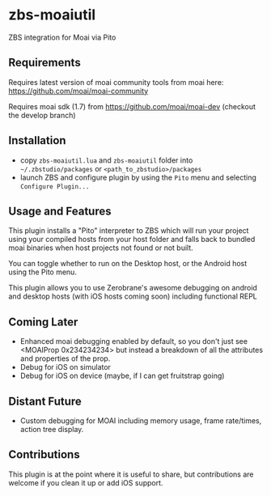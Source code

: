 # zbs-moaiutil
ZBS integration for Moai via Pito

Requirements
------------
Requires latest version of moai community tools from moai here: https://github.com/moai/moai-community

Requires moai sdk (1.7) from https://github.com/moai/moai-dev  (checkout the develop branch)

Installation
------------

 * copy `zbs-moaiutil.lua` and `zbs-moaiutil` folder into `~/.zbstudio/packages` or `<path_to_zbstudio>/packages`
 * launch ZBS and configure plugin by using the `Pito` menu and selecting `Configure Plugin...`
 
Usage and Features
------------------

This plugin installs a "Pito" interpreter to ZBS which will run your project using your compiled hosts from your host folder 
and falls back to bundled moai binaries when host projects not found or not built. 

You can toggle whether to run on the Desktop host, or the Android host using the Pito menu. 

This plugin allows you to use Zerobrane's awesome debugging on android and desktop hosts (with iOS hosts coming soon) including functional REPL

Coming Later
------------
 * Enhanced moai debugging enabled by default, so you don't just see <MOAIProp 0x234234234> but instead a breakdown of all the attributes
   and properties of the prop.
 * Debug for iOS on simulator
 * Debug for iOS on device (maybe, if I can get fruitstrap going)

Distant Future
--------------
 * Custom debugging for MOAI including memory usage, frame rate/times, action tree display.


Contributions
-------------

This plugin is at the point where it is useful to share, but contributions are welcome if you clean it up or add iOS support.

 
